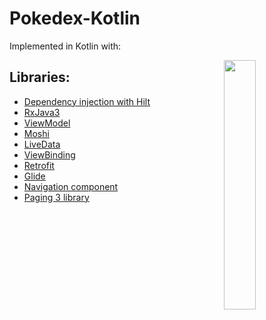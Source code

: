 # Pokedex-Kotlin

Implemented in Kotlin with:

<img src="/images/image.gif" align="right" width="32%"/>

## Libraries:
- [Dependency injection with Hilt](https://developer.android.com/training/dependency-injection/hilt-android)
- [RxJava3](https://github.com/ReactiveX/RxJava)
- [ViewModel](https://developer.android.com/topic/libraries/architecture/viewmodel)
- [Moshi](https://github.com/square/moshi)
- [LiveData](https://developer.android.com/topic/libraries/architecture/livedata)
- [ViewBinding](https://developer.android.com/topic/libraries/view-binding)
- [Retrofit](https://square.github.io/retrofit/#:~:text=Retrofit%20Configuration,are%20turned%20into%20callable%20objects.)
- [Glide](https://github.com/bumptech/glide)
- [Navigation component](https://developer.android.com/guide/navigation/navigation-getting-started)
- [Paging 3 library](https://developer.android.com/topic/libraries/architecture/paging/v3-overview)
